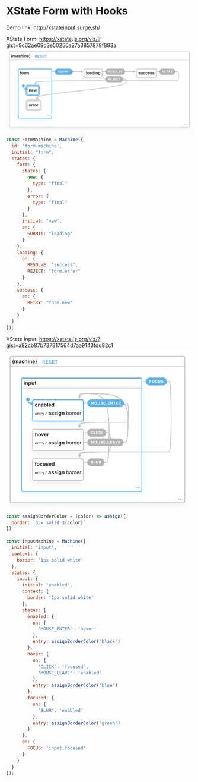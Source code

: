 # XState Form with Hooks

Demo link:
http://xstateinput.surge.sh/

XState Form:
https://xstate.js.org/viz/?gist=9c62ae09c3e50256a27a3857878f893a
![xstate-form](Form.png)

```javascript
const FormMachine = Machine({
  id: 'form-machine',
  initial: "form",
  states: {
    form: {
      states: {
        new: {
          type: "final"
        },
        error: {
          type: "final"
        }
      },
      initial: "new",
      on: {
        SUBMIT: "loading"
      }
    },
    loading: {
      on: {
        RESOLVE: "success",
        REJECT: "form.error"
      }
    },
    success: {
      on: {
        RETRY: "form.new"
      }
    }
  }
});
```

XState Input:
https://xstate.js.org/viz/?gist=a82cb87b737817564d7aa9143fdd82c1
![xstate-input](Input.png)

```javascript
const assignBorderColor = (color) => assign({
  border: `3px solid ${color}`
})

const inputMachine = Machine({
  initial: 'input',
  context: {
    border: '1px solid white'
  },
  states: {
    input: {
      initial: 'enabled',
      context: {
        border: '1px solid white'
      },
      states: {
        enabled: {
          on: {
            'MOUSE_ENTER': 'hover'
          },
          entry: assignBorderColor('black')
        },
        hover: {
          on: {
            'CLICK': 'focused',
            'MOUSE_LEAVE': 'enabled'
          },
          entry: assignBorderColor('blue')
        },
        focused: {
          on: {
            'BLUR': 'enabled'
          },
          entry: assignBorderColor('green')
        }
      },
      on: {
        FOCUS: 'input.focused'
      }
    }
  }
});

```